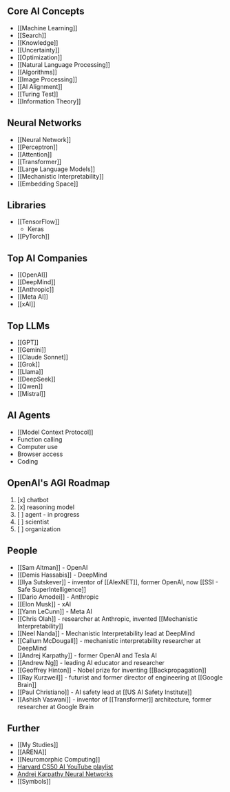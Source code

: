 ## Core AI Concepts
- [[Machine Learning]]
- [[Search]]
- [[Knowledge]]
- [[Uncertainty]]
- [[Optimization]]
- [[Natural Language Processing]]
- [[Algorithms]]
- [[Image Processing]]
- [[AI Alignment]]
- [[Turing Test]]
- [[Information Theory]]

## Neural Networks
- [[Neural Network]]
- [[Perceptron]]
- [[Attention]]
- [[Transformer]]
- [[Large Language Models]]
- [[Mechanistic Interpretability]]
- [[Embedding Space]]

## Libraries
- [[TensorFlow]]
	- Keras
- [[PyTorch]]

## Top AI Companies
- [[OpenAI]]
- [[DeepMind]]
- [[Anthropic]]
- [[Meta AI]]
- [[xAI]]

## Top LLMs
- [[GPT]]
- [[Gemini]]
- [[Claude Sonnet]]
- [[Grok]]
- [[Llama]]
- [[DeepSeek]]
- [[Qwen]]
- [[Mistral]]

## AI Agents
- [[Model Context Protocol]]
- Function calling
- Computer use
- Browser access
- Coding

## OpenAI's AGI Roadmap
1. [x] chatbot
2. [x] reasoning model
3. [ ] agent - in progress
4. [ ] scientist
5. [ ] organization

## People
- [[Sam Altman]] - OpenAI
- [[Demis Hassabis]] - DeepMind
- [[Ilya Sutskever]] - inventor of [[AlexNET]], former OpenAI, now [[SSI - Safe SuperIntelligence]]
- [[Dario Amodei]] - Anthropic
- [[Elon Musk]] - xAI
- [[Yann LeCunn]] - Meta AI
- [[Chris Olah]] - researcher at Anthropic, invented [[Mechanistic Interpretability]]
- [[Neel Nanda]] - Mechanistic Interpretability lead at DeepMind
- [[Callum McDougall]] - mechanistic interpretability researcher at DeepMind
- [[Andrej Karpathy]] - former OpenAI and Tesla AI
- [[Andrew Ng]] - leading AI educator and researcher
- [[Geoffrey Hinton]] - Nobel prize for inventing [[Backpropagation]]
- [[Ray Kurzweil]] - futurist and former director of engineering at [[Google Brain]]
- [[Paul Christiano]] - AI safety lead at [[US AI Safety Institute]]
- [[Ashish Vaswani]] - inventor of [[Transformer]] architecture, former researcher at Google Brain

## Further
- [[My Studies]]
- [[ARENA]]
- [[Neuromorphic Computing]]
- [Harvard CS50 AI YouTube playlist](https://www.youtube.com/playlist?list=PLhQjrBD2T382Nz7z1AEXmioc27axa19Kv)
- [Andrej Karpathy Neural Networks](https://www.youtube.com/watch?v=VMj-3S1tku0&list=PLAqhIrjkxbuWI23v9cThsA9GvCAUhRvKZ)
- [[Symbols]]

